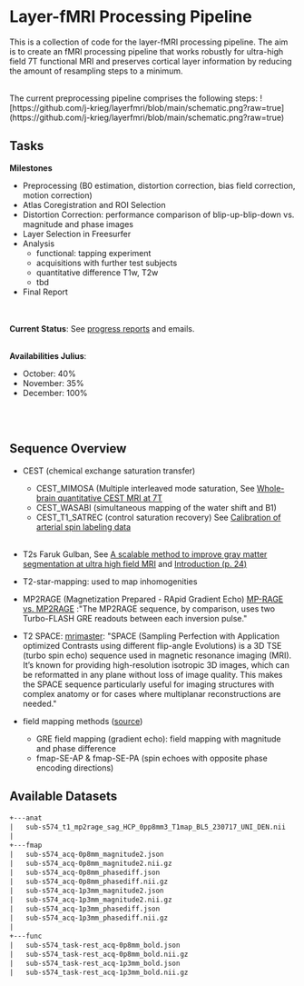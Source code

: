# Layer-fMRI Processing Pipeline #


This is a collection of code for the layer-fMRI processing pipeline. The aim is to create an fMRI processing pipeline that works robustly for ultra-high field 7T functional MRI and preserves cortical layer information by reducing the amount of resampling steps to a minimum.

<br>
The current preprocessing pipeline comprises the following steps:
![https://github.com/j-krieg/layerfmri/blob/main/schematic.png?raw=true](https://github.com/j-krieg/layerfmri/blob/main/schematic.png?raw=true)

## Tasks ##

**Milestones**

- Preprocessing (B0 estimation, distortion correction, bias field correction, motion correction)
- Atlas Coregistration and ROI Selection
- Distortion Correction: performance comparison of blip-up-blip-down vs. magnitude and phase images
- Layer Selection in Freesurfer
- Analysis
	- functional: tapping experiment
   	- acquisitions with further test subjects
	- quantitative difference T1w, T2w
	- tbd
 - Final Report
	

<br><br>
**Current Status**: See [progress reports](https://github.com/j-krieg/layerfmri/tree/main/progress_reports) and emails.
<br><br>

**Availabilities Julius**:

- October: 40%
- November: 35%
- December: 100%

<br>
<br>

## Sequence Overview ##

- CEST (chemical exchange saturation transfer)
	- CEST\_MIMOSA (Multiple interleaved mode saturation, See [Whole-brain quantitative CEST MRI at 7T ](https://pubmed.ncbi.nlm.nih.gov/33634505/)	
	- CEST\_WASABI (simultaneous mapping of the water shift and B1)
	- CEST\_T1_SATREC (control saturation recovery) See [Calibration of arterial spin labeling data](https://onlinelibrary.wiley.com/doi/pdfdirect/10.1002/mrm.28000)
<br><br>
- T2s Faruk Gulban, See [A scalable method to improve gray matter segmentation at ultra high field MRI](https://journals.plos.org/plosone/article?id=10.1371/journal.pone.0198335) and [Introduction (p. 24)](http://www.81bones.net/mri/mri_introSlides.pdf)



- T2-star-mapping: used to map inhomogenities


- MP2RAGE (Magnetization Prepared - RApid Gradient Echo)
	[MP-RAGE vs. MP2RAGE](https://mriquestions.com/mp-rage-v-mr2rage.html) :"The MP2RAGE sequence, by comparison, uses two Turbo-FLASH GRE readouts between each inversion pulse."
	

- T2 SPACE: [mrimaster](https://mrimaster.com/characterise-image-3d-tse/#:~:text=This%20makes%20the%20SPACE%20sequence,echo%20sequence%20used%20in%20MRI.): "SPACE (Sampling Perfection with Application optimized Contrasts using different flip-angle Evolutions) is a 3D TSE (turbo spin echo) sequence used in magnetic resonance imaging (MRI). It’s known for providing high-resolution isotropic 3D images, which can be reformatted in any plane without loss of image quality. This makes the SPACE sequence particularly useful for imaging structures with complex anatomy or for cases where multiplanar reconstructions are needed."


- field mapping methods ([source](https://andysbrainbook.readthedocs.io/en/latest/OpenScience/OS/BIDS_Overview.html))
	- GRE field mapping (gradient echo): field mapping with magnitude and phase difference
	- fmap-SE-AP & fmap-SE-PA (spin echoes with opposite phase encoding directions)

<be>

## Available Datasets ##

    +---anat
    |   sub-s574_t1_mp2rage_sag_HCP_0pp8mm3_T1map_BL5_230717_UNI_DEN.nii
    |   
    +---fmap
    |   sub-s574_acq-0p8mm_magnitude2.json
    |   sub-s574_acq-0p8mm_magnitude2.nii.gz
    |   sub-s574_acq-0p8mm_phasediff.json
    |   sub-s574_acq-0p8mm_phasediff.nii.gz
    |   sub-s574_acq-1p3mm_magnitude2.json
    |   sub-s574_acq-1p3mm_magnitude2.nii.gz
    |   sub-s574_acq-1p3mm_phasediff.json
    |   sub-s574_acq-1p3mm_phasediff.nii.gz
    |   
    +---func
    |   sub-s574_task-rest_acq-0p8mm_bold.json
    |   sub-s574_task-rest_acq-0p8mm_bold.nii.gz
    |   sub-s574_task-rest_acq-1p3mm_bold.json
    |   sub-s574_task-rest_acq-1p3mm_bold.nii.gz
